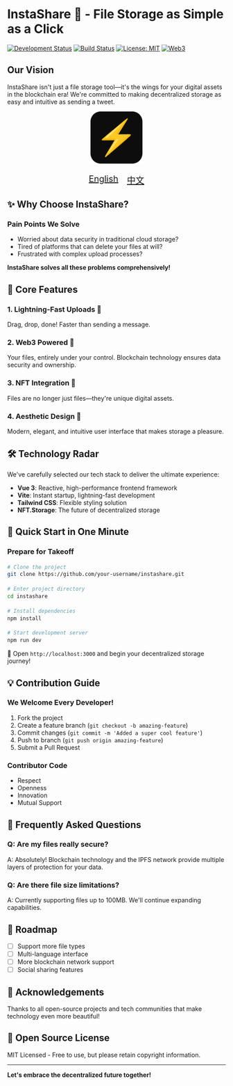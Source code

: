 # InstaShare 🚀 - File Storage as Simple as a Click
[![Development Status](https://img.shields.io/badge/status-active-green.svg)](https://github.com/your-username/instashare)
[![Build Status](https://img.shields.io/badge/build-passing-brightgreen.svg)]()
[![License: MIT](https://img.shields.io/badge/License-MIT-yellow.svg)](https://opensource.org/licenses/MIT)
[![Web3](https://img.shields.io/badge/Web3-Enabled-blue.svg)]()
## Our Vision

InstaShare isn't just a file storage tool—it's the wings for your digital assets in the blockchain era! We're committed to making decentralized storage as easy and intuitive as sending a tweet.

<div align="center">
  <img src="frontend/public/icons/icon-150x150.png" width="120" alt="InstaShare Logo"/>
</div>

<div align="center" style="display: flex; justify-content: center; gap: 20px; margin: 20px 0; font-size: 20px;">
    <a href="readme.md">
        English
    </a>
    <a href="readme_cn.md" >
        中文
    </a>
</div>

## ✨ Why Choose InstaShare?

### Pain Points We Solve

- Worried about data security in traditional cloud storage?
- Tired of platforms that can delete your files at will?
- Frustrated with complex upload processes?

**InstaShare solves all these problems comprehensively!**

## 🌟 Core Features

### 1. Lightning-Fast Uploads 🚀
Drag, drop, done! Faster than sending a message.

### 2. Web3 Powered 🔗
Your files, entirely under your control. Blockchain technology ensures data security and ownership.

### 3. NFT Integration 🎨
Files are no longer just files—they're unique digital assets.

### 4. Aesthetic Design 💅
Modern, elegant, and intuitive user interface that makes storage a pleasure.

## 🛠 Technology Radar

We've carefully selected our tech stack to deliver the ultimate experience:

- **Vue 3**: Reactive, high-performance frontend framework
- **Vite**: Instant startup, lightning-fast development
- **Tailwind CSS**: Flexible styling solution
- **NFT.Storage**: The future of decentralized storage

## 🚀 Quick Start in One Minute

### Prepare for Takeoff

```bash
# Clone the project
git clone https://github.com/your-username/instashare.git

# Enter project directory
cd instashare

# Install dependencies
npm install

# Start development server
npm run dev
```

🎉 Open `http://localhost:3000` and begin your decentralized storage journey!

## 💡 Contribution Guide

### We Welcome Every Developer!

1. Fork the project
2. Create a feature branch (`git checkout -b amazing-feature`)
3. Commit changes (`git commit -m 'Added a super cool feature'`)
4. Push to branch (`git push origin amazing-feature`)
5. Submit a Pull Request

### Contributor Code

- Respect
- Openness
- Innovation
- Mutual Support

## 🤔 Frequently Asked Questions

### Q: Are my files really secure?
A: Absolutely! Blockchain technology and the IPFS network provide multiple layers of protection for your data.

### Q: Are there file size limitations?
A: Currently supporting files up to 100MB. We'll continue expanding capabilities.

## 🌈 Roadmap

- [ ] Support more file types
- [ ] Multi-language interface
- [ ] More blockchain network support
- [ ] Social sharing features

## 🤝 Acknowledgements

Thanks to all open-source projects and tech communities that make technology even more beautiful!

## 📄 Open Source License

MIT Licensed - Free to use, but please retain copyright information.

---

**Let's embrace the decentralized future together!**

